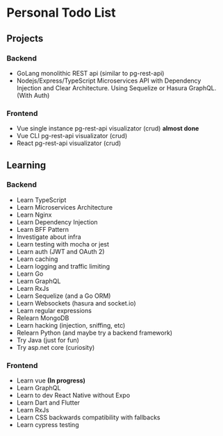 # Personal Todo List

## Projects

### Backend
 - GoLang monolithic REST api (similar to pg-rest-api)
 - Nodejs/Express/TypeScript Microservices API with Dependency Injection and Clear Architecture. Using Sequelize or Hasura GraphQL. (With Auth)

### Frontend
 - Vue single instance pg-rest-api visualizator (crud) **almost done**
 - Vue CLI pg-rest-api visualizator (crud)
 - React pg-rest-api visualizator (crud)

## Learning

### Backend
 - Learn TypeScript
 - Learn Microservices Architecture
 - Learn Nginx
 - Learn Dependency Injection
 - Learn BFF Pattern
 - Investigate about infra
 - Learn testing with mocha or jest
 - Learn auth (JWT and OAuth 2)
 - Learn caching
 - Learn logging and traffic limiting
 - Learn Go
 - Learn GraphQL
 - Learn RxJs
 - Learn Sequelize (and a Go ORM)
 - Learn Websockets (hasura and socket.io)
 - Learn regular expressions
 - Relearn MongoDB
 - Learn hacking (injection, sniffing, etc)
 - Relearn Python  (and maybe try a backend framework)
 - Try Java (just for fun)
 - Try asp.net core (curiosity)

### Frontend
- Learn vue **(In progress)**
- Learn GraphQL
- Learn to dev React Native without Expo
- Learn Dart and Flutter
- Learn RxJs
- Learn CSS backwards compatibility with fallbacks
- Learn cypress testing
